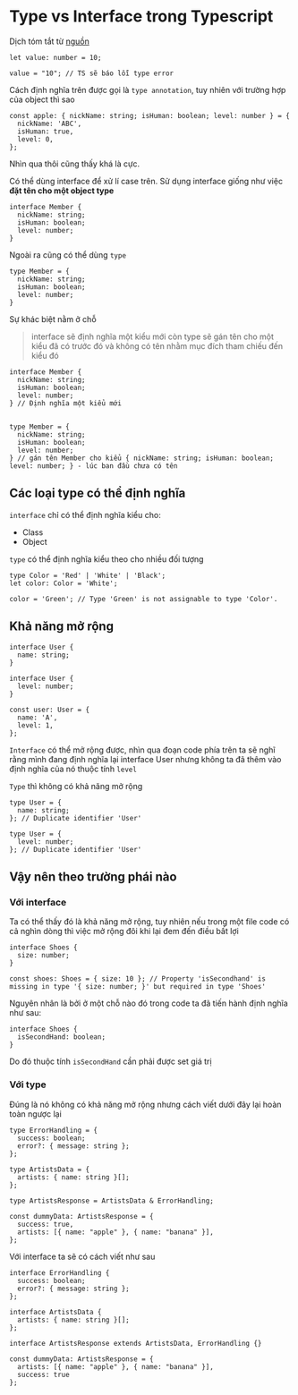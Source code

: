 # Type vs Interface trong Typescript

Dịch tóm tắt từ [nguồn](https://zenn.dev/luvmini511/articles/6c6f69481c2d17)

```TS
let value: number = 10;

value = "10"; // TS sẽ báo lỗi type error
```

Cách định nghĩa trên được gọi là `type annotation`, tuy nhiên với trường hợp của object thì sao

```TS
const apple: { nickName: string; isHuman: boolean; level: number } = {
  nickName: 'ABC',
  isHuman: true,
  level: 0,
};
```

Nhìn qua thôi cũng thấy khá là cực.

Có thể dùng interface để xử lí case trên. Sử dụng interface giống như việc **đặt tên cho một object type**

```TS
interface Member {
  nickName: string;
  isHuman: boolean;
  level: number;
}
```

Ngoài ra cũng có thể dùng `type`

```TS
type Member = {
  nickName: string;
  isHuman: boolean;
  level: number;
}
```

Sự khác biệt nằm ở chỗ

> interface sẽ định nghĩa một kiểu mới còn type sẽ gán tên cho một kiểu đã có trước đó và không có tên nhằm mục đích tham chiếu đến kiểu đó

```TS
interface Member {
  nickName: string;
  isHuman: boolean;
  level: number;
} // Định nghĩa một kiểu mới


type Member = {
  nickName: string;
  isHuman: boolean;
  level: number;
} // gán tên Member cho kiểu { nickName: string; isHuman: boolean; level: number; } - lúc ban đầu chưa có tên
```

## Các loại type có thể định nghĩa

`interface` chỉ có thể định nghĩa kiểu cho:

- Class
- Object

`type` có thể định nghĩa kiểu theo cho nhiều đối tượng

```TS
type Color = 'Red' | 'White' | 'Black';
let color: Color = 'White';

color = 'Green'; // Type 'Green' is not assignable to type 'Color'.
```

## Khả năng mở rộng

```TS
interface User {
  name: string;
}

interface User {
  level: number;
}

const user: User = {
  name: 'A',
  level: 1,
};
```

`Interface` có thể mở rộng được, nhìn qua đoạn code phía trên ta sẽ nghĩ rằng mình đang định nghĩa lại interface User nhưng không ta đã thêm vào định nghĩa của nó thuộc tính `level`

`Type` thì không có khả năng mở rộng

```TS
type User = {
  name: string;
}; // Duplicate identifier 'User'

type User = {
  level: number;
}; // Duplicate identifier 'User'
```

## Vậy nên theo trường phái nào

### Với interface

Ta có thể thấy đó là khả năng mở rộng, tuy nhiên nếu trong một file code có cả nghìn dòng thì việc mở rộng đôi khi lại đem đến điều bất lợi

```TS
interface Shoes {
  size: number;
}

const shoes: Shoes = { size: 10 }; // Property 'isSecondhand' is missing in type '{ size: number; }' but required in type 'Shoes'
```

Nguyên nhân là bởi ở một chỗ nào đó trong code ta đã tiến hành định nghĩa như sau:

```TS
interface Shoes {
  isSecondHand: boolean;
}
```

Do đó thuộc tính `isSecondHand` cần phải được set giá trị

### Với type

Đúng là nó không có khả năng mở rộng nhưng cách viết dưới đây lại hoàn toàn ngược lại

```TS
type ErrorHandling = {
  success: boolean;
  error?: { message: string };
};

type ArtistsData = {
  artists: { name: string }[];
};

type ArtistsResponse = ArtistsData & ErrorHandling;

const dummyData: ArtistsResponse = {
  success: true,
  artists: [{ name: "apple" }, { name: "banana" }],
};
```

Với interface ta sẽ có cách viết như sau

```TS
interface ErrorHandling {
  success: boolean;
  error?: { message: string };
};

interface ArtistsData {
  artists: { name: string }[];
};

interface ArtistsResponse extends ArtistsData, ErrorHandling {}

const dummyData: ArtistsResponse = {
  artists: [{ name: "apple" }, { name: "banana" }],
  success: true
};
```
